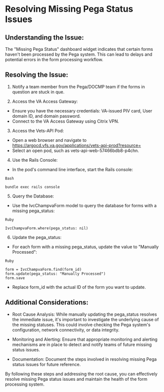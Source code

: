 <h1> Resolving Missing Pega Status Issues </h1>

<h2>Understanding the Issue: </h2>

The "Missing Pega Status" dashboard widget indicates that certain forms haven't been processed by the Pega system. This can lead to delays and potential errors in the form processing workflow.

<h2>Resolving the Issue: </h2>

1. Notify a team member from the Pega/DOCMP team if the forms in question are stuck in que.

2. Access the VA Access Gateway:

* Ensure you have the necessary credentials: VA-issued PIV card, User domain ID, and domain password.
* Connect to the VA Access Gateway using Citrix VPN.

3. Access the Vets-API Pod:

* Open a web browser and navigate to  https://argocd.vfs.va.gov/applications/vets-api-prod?resource=
* Select an open pod, such as vets-api-web-57466bdb8-p4chn.

4. Use the Rails Console:

* In the pod's command line interface, start the Rails console:

```
Bash

bundle exec rails console
```

5. Query the Database:

* Use the IvcChampvaForm model to query the database for forms with a missing pega_status:

```
Ruby

IvcChampvaForm.where(pega_status: nil)
```

6. Update the pega_status:

* For each form with a missing pega_status, update the value to "Manually Processed":

```
Ruby

form = IvcChampvaForm.find(form_id)
form.update(pega_status: "Manually Processed")
form.save
```

* Replace form_id with the actual ID of the form you want to update.

<h2> Additional Considerations: </h2>

* Root Cause Analysis: While manually updating the pega_status resolves the immediate issue, it's important to investigate the underlying cause of the missing statuses. This could involve checking the Pega system's configuration, network connectivity, or data integrity.

* Monitoring and Alerting: Ensure that appropriate monitoring and alerting mechanisms are in place to detect and notify teams of future missing status issues.

* Documentation: Document the steps involved in resolving missing Pega status issues for future reference.

By following these steps and addressing the root cause, you can effectively resolve missing Pega status issues and maintain the health of the form processing system.







